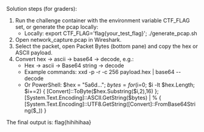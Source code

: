 Solution steps (for graders):

1. Run the challenge container with the environment variable CTF_FLAG set, or generate the pcap locally:
   - Locally: export CTF_FLAG='flag{your_test_flag}'; ./generate_pcap.sh
2. Open network_capture.pcap in Wireshark.
3. Select the packet, open Packet Bytes (bottom pane) and copy the hex or ASCII payload.
4. Convert hex -> ascii -> base64 -> decode, e.g.:
   - Hex -> ascii -> Base64 string -> decode
   - Example commands:
     xxd -p -r -c 256 payload.hex | base64 --decode
   - Or PowerShell:
     $hex = "5a6d..."; $bytes = for ($i=0; $i -lt $hex.Length; $i+=2) { [Convert]::ToByte($hex.Substring($i,2),16) }; [System.Text.Encoding]::ASCII.GetString($bytes) | % { [System.Text.Encoding]::UTF8.GetString([Convert]::FromBase64String($_)) }

The final output is: flag{hihihihaa}

